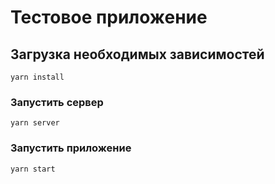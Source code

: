 # Тестовое приложение

## Загрузка необходимых зависимостей
```
yarn install
```

### Запустить сервер
```
yarn server
```

### Запустить приложение
```
yarn start
```
